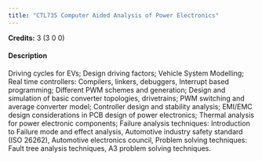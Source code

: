 ```yaml
---
title: "CTL735 Computer Aided Analysis of Power Electronics"
---
```

**Credits:** 3 (3 0 0)

#### Description
Driving cycles for EVs; Design driving factors; Vehicle System Modelling; Real time controllers: Compilers, linkers, debuggers, Interrupt based programming; Different PWM schemes and generation; Design and simulation of basic converter topologies, drivetrains; PWM switching and average converter model; Controller design and stability analysis; EMI/EMC design considerations in PCB design of power electronics; Thermal analysis for power electronic components; Failure analysis techniques: Introduction to Failure mode and effect analysis, Automotive industry safety standard (ISO 26262), Automotive electronics council, Problem solving techniques: Fault tree analysis techniques, A3 problem solving techniques.